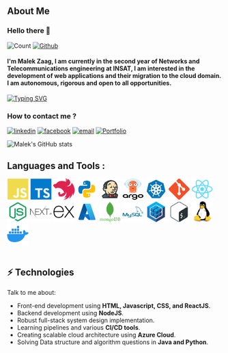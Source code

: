 <!-- [![Spencer's GitHub Banner](./assets/GitHubHeader.png)](https://spencerlepine.com)
 -->

## About Me

### Hello there 👋

![Count](https://visitor-badge.laobi.icu/badge?page_id=Malek-Zaag.Malek-Zaag) [![Github](https://img.shields.io/github/followers/Malek-Zaag?label=Follow&style=social)](https://github.com/Malek-Zaag)

<!-- [![Spencer's GitHub Banner](./assets/GitHubHeader.png)](https://spencerlepine.com) -->

#### I'm Malek Zaag, I am currently in the second year of Networks and Telecommunications engineering at INSAT, I am interested in the development of web applications and their migration to the cloud domain. I am autonomous, rigorous and open to all opportunities.

[![Typing SVG](https://readme-typing-svg.demolab.com/?lines=Cloud+and+DevOps+student;Network+Engineer;CyberSecurity+Enthusiast)](https://git.io/typing-svg)

### How to contact me ?

[<img src='https://user-images.githubusercontent.com/59792971/164092560-819298ce-c9ba-4438-a368-bd1bcd6e7389.png' alt='linkedin' height='50'>](https://www.linkedin.com/in/malekzaag/) [<img src='https://user-images.githubusercontent.com/59792971/164092047-ea3ce66e-7068-4d46-b3ea-fbac1c0cb5fd.png' alt='facebook' height='50'>](https://www.facebook.com/zaag.malek.1/) [<img src='https://user-images.githubusercontent.com/59792971/164092165-318b4325-304b-4b3e-8143-eb8906976e4d.png' alt='email' height='53'>](mailto:zaag.malek1@gmail.com) [<img src='https://user-images.githubusercontent.com/59792971/164092695-39033b7c-6d7a-4519-b8d5-3a4cd59ee1bc.png' alt='Portfolio' height='47'>](https:///)

![Malek's GitHub stats](https://github-readme-stats.vercel.app/api?username=Malek-Zaag&count_private=true)

<!-- Old Social Badges -->
<!-- [![Views](https://komarev.com/ghpvc/?username=spencerlepine&style=flat)](https://github.com/spencerlepine) -->
<!-- [![GitHub:spencerlepine](https://img.shields.io/github/followers/spencerlepine?label=follow&style=social)](https://github.com/spencerlepine) -->
<!-- [![Twitter:spencerlepine](https://img.shields.io/twitter/follow/spencerlepine?style=social)](https://twitter.com/spencerlepine) -->
<!-- [![Linkedin:Spencer Lepine](https://img.shields.io/badge/-Spencer_Lepine-blue?style=flat-square&logo=Linkedin&logoColor=white&link=https://www.linkedin.com/in/spencer-lepine/)](https://www.linkedin.com/in/spencerlepine/) -->
<!-- [![YouTube](https://img.shields.io/badge/YouTube-FF0000?style=for-the-badge&logo=youtube&logoColor=white)](https://www.youtube.com/channel/UCBL6vAHJZqUlyJp-rcFU55Q) -->

<!--
[![LinkedIn](https://img.shields.io/badge/spencerlepine%20-%230077B5.svg?&style=flat-square&logo=linkedin&logoColor=white&link=https://www.linkedin.com/in/spencerlepine/)](https://www.linkedin.com/in/spencerlepine/)
[![GitHub](https://img.shields.io/badge/spencerlepine%20-%23121011.svg?&style=flat-square&logo=github&logoColor=white&link=https://github.com/spencerlepine)](https://github.com/spencerlepine)
[![Salesforce](https://img.shields.io/badge/spencerlepine%20-%2300A1E0.svg?&style=flat-square&logo=salesforce&logoColor=white&link=https://trailblazer.me/id/spencerlepine)](https://trailblazer.me/id/spencerlepine)
[![Gmail](https://img.shields.io/badge/spencerlepine%20-%23D14836.svg?&style=flat-square&logo=gmail&logoColor=white&link=mailto:hello@spencerlepine.com)](mailto:hellp@spencerlepine.com)
[![Twitter](https://img.shields.io/badge/spencerlepine%20-%231DA1F2.svg?&style=flat-square&logo=Twitter&logoColor=white&link=https://twitter.com/spencerlepine/)](https://twitter.com/spencerlepine/) -->

## Languages and Tools :

<p align="left">
<img width="50" height="50" alt="javascript" src="./icons/javascript-plain.svg"/>
<img width="50" height="50" alt="typescript" src="./icons/typescript-plain.svg"/>
<img width="50" height="50" alt="nestjs" src="./icons/nestjs-plain.svg"/>
<img width="50" height="50" alt="python" src="./icons/icons8-python.svg">
<img width="50" height="50" alt="jenkins" src="./icons/icons8-jenkins.svg"/>
<img width="50" height="50" alt="argocd" src="./icons/argo-stacked-color.svg"/>
<img width="50" height="50" alt="kubernetes" src="./icons/icons8-kubernetes.svg"/>
<img width="50" height="50" alt="git" src="./icons/git-plain.svg"/>
<img width="50" height="50" alt="react" src="./icons/react-original.svg"/>
<img width="50" height="50" alt="nodejs" src="./icons/node-original.svg"/>
<img width="50" height="50" alt="nextjs" src="./icons/nextjs.svg"/>
<img width="50" height="50" alt="express" src="./icons/express-original.svg"/>
<img width="50" height="50" alt="azure" src="./icons/icons8-azure.svg"/>
<img width="50" height="50" alt="mongodb" src="./icons/mongodb-plain-wordmark.svg"/>
<img width="50" height="50" alt="mysql" src="./icons/mysql-plain-wordmark.svg"/>
<img width="50" height="50" alt="sequelize" src="./icons/sequelize-original.svg"/>
<img width="50" height="50" alt="bash" src="./icons/bash-original.svg"/>
<img width="50" height="50" alt="linux" src="./icons/linux-original.svg"/>
<img width="50" height="50" alt="docker" src="./icons/icons8-docker.svg"/>
<br />
<br />

## ⚡ Technologies

Talk to me about:

- Front-end development using **HTML, Javascript, CSS, and ReactJS**.
- Backend development using **NodeJS**.
- Robust full-stack system design implementation.
- Learning pipelines and various **CI/CD tools**.
- Creating scalable cloud architecture using **Azure Cloud**.
- Solving Data structure and algorithm questions in **Java and Python**.
